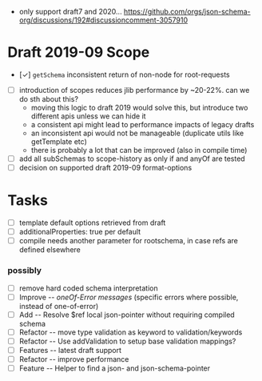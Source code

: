 -   only support draft7 and 2020... https://github.com/orgs/json-schema-org/discussions/192#discussioncomment-3057910

# Draft 2019-09 Scope

-   [✓] `getSchema` inconsistent return of non-node for root-requests
-   [ ] introduction of scopes reduces jlib performance by ~20-22%. can we do sth about this?
    -   moving this logic to draft 2019 would solve this, but introduce two different apis unless we can hide it
    -   a consistent api might lead to performance impacts of legacy drafts
    -   an inconsistent api would not be manageable (duplicate utils like getTemplate etc)
    -   there is probably a lot that can be improved (also in compile time)
-   [ ] add all subSchemas to scope-history as only if and anyOf are tested
-   [ ] decision on supported draft 2019-09 format-options

# Tasks

-   [ ] template default options retrieved from draft
-   [ ] additionalProperties: true per default
-   [ ] compile needs another parameter for rootschema, in case refs are defined elsewhere

### possibly

-   [ ] remove hard coded schema interpretation
-   [ ] Improve -- _oneOf-Error messages_ (specific errors where possible, instead of one-of-error)
-   [ ] Add -- Resolve $ref local json-pointer without requiring compiled schema
-   [ ] Refactor -- move type validation as keyword to validation/keywords
-   [ ] Refactor -- Use addValidation to setup base validation mappings?
-   [ ] Features -- latest draft support
-   [ ] Refactor -- improve performance
-   [ ] Feature -- Helper to find a json- and json-schema-pointer
